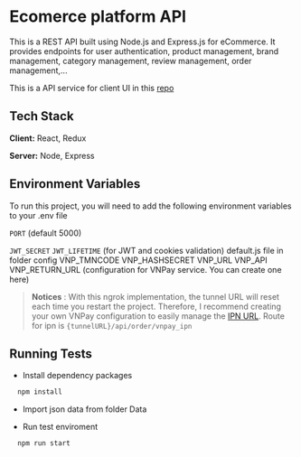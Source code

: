
# Ecomerce platform API

This is a REST API built using Node.js and Express.js for eCommerce. It provides endpoints for user authentication, product management, brand management, category management, review management, order management,...

This is a API service for client UI in this [repo](https://github.com/songit2603/E-commerce-Website-for-Children-s-Fashion-KIDDO-FE)

## Tech Stack

**Client:** React, Redux

**Server:** Node, Express

## Environment Variables

To run this project, you will need to add the following environment variables to your .env file

`PORT` (default 5000)

`JWT_SECRET`
`JWT_LIFETIME` (for JWT and cookies validation)
default.js file in folder config
VNP_TMNCODE VNP_HASHSECRET VNP_URL VNP_API VNP_RETURN_URL (configuration for VNPay service. You can create one here)
> **Notices** : With this ngrok implementation, the tunnel URL will reset each time you restart the project. Therefore, I recommend creating your own VNPay configuration to easily manage the [IPN URL](https://sandbox.vnpayment.vn/apis/docs/thanh-toan-pay/pay.html). Route for ipn is `{tunnelURL}/api/order/vnpay_ipn`


## Running Tests

- Install dependency packages

```bash
  npm install
```

- Import json data from folder Data


- Run test enviroment

```bash
  npm run start
```
